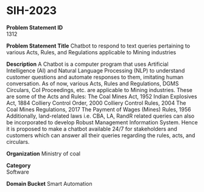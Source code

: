 # SIH-2023

**Problem Statement ID**	
1312

**Problem Statement Title**	
Chatbot to respond to text queries pertaining to various Acts, Rules, and Regulations applicable to Mining industries

**Description**
A Chatbot is a computer program that uses Artificial Intelligence (AI) and Natural Language Processing (NLP) to understand customer questions and automate responses to them, imitating human conversation. As of now, various Acts, Rules and Regulations, DGMS Circulars, CoI Proceedings, etc. are applicable to Mining industries. These are some of the Acts and Rules: The Coal Mines Act, 1952 Indian Explosives Act, 1884 Colliery Control Order, 2000 Colliery Control Rules, 2004 The Coal Mines Regulations, 2017 The Payment of Wages (Mines) Rules, 1956 Additionally, land-related laws i.e. CBA, LA, RandR related queries can also be incorporated to develop Robust Management Information System. Hence it is proposed to make a chatbot available 24/7 for stakeholders and customers which can answer all their queries regarding the rules, acts, and circulars.

**Organization**
Ministry of coal

**Category**	
Software

**Domain Bucket**
Smart Automation
